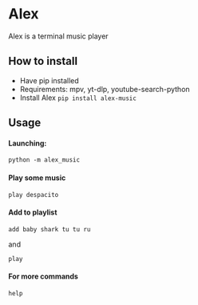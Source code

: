 # Alex
Alex is a terminal music player

## How to install
- Have pip installed
- Requirements: mpv, yt-dlp, youtube-search-python
- Install Alex `pip install alex-music`

## Usage
#### Launching:
```
python -m alex_music
```

#### Play some music
```
play despacito
```

#### Add to playlist
```
add baby shark tu tu ru
```
and 
```
play
```

#### For more commands
```
help
```